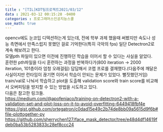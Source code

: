 ```yaml
---
title : "[TIL]KDT팀프로젝트2021/03/12"
data : 2021-03-12 00:15:28 -0400
categories : 프로그래머스인공지능스쿨
use_math: true
---
```

opencv에도 눈코입 디텍션하는게 있는데, 전에 학부 과제 했을때 써봤지만 속도나 성능 측면에서 만족스럽지 못했던 걸로 기억한다(특히 극악의 fps) 일단 Detectron2로 계속 해보려고 한다.  
모델pth 파일이 있으면 이전에 진행하던 학습을 이어서 할 수 있다는 사실을 알았다.  
훈련한 pth파일을 다시 훈련하는 과정을 반복하다가(800 iteration -> 2000 iteration, 101층이라 엄청 오래걸림) 답답해서 코랩 프로를 결재했다.(다음주에 깨달은 사실이지만 런타임이 끊기면 이어서 학습이 안되는 문제가 있었다. 뻘짓했던거임)  
train/val로 나눠서 학습하고 plot을 도출해 validation score와 train score를 비교해서 오버피팅을 방지할 수 있는 방법을 시도하고 있다.  
다음은 참고한 링크들.  
<https://medium.com/@apofeniaco/training-on-detectron2-with-a-validation-set-and-plot-loss-on-it-to-avoid-overfitting-6449418fbf4e>  
<https://gist.github.com/ortegatron/c0dad15e49c2b74de8bb09a5615d9f6b#file-plottogether-py>  
<https://github.com/sherrychen127/face_mask_detector/tree/e48d4df14619fdeb0ba53b5283833c28ef8ccc24>  
